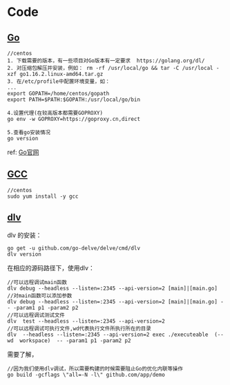# Code

## [Go](#Go)

```
//centos
1. 下载需要的版本，有一些项目对Go版本有一定要求  https://golang.org/dl/
2. 对压缩包解压并安装，例如： rm -rf /usr/local/go && tar -C /usr/local -xzf go1.16.2.linux-amd64.tar.gz
3. 在/etc/profile中配置环境变量，如：
...
export GOPATH=/home/centos/gopath
export PATH=$PATH:$GOPATH:/usr/local/go/bin

4.设置代理(在较高版本都需要GOPROXY)
go env -w GOPROXY=https://goproxy.cn,direct

5.查看go安装情况
go version
```
ref: [Go官网](https://golang.org/dl/)


## [GCC](#GCC)
```
//centos
sudo yum install -y gcc
```

## [dlv](#dlv)

dlv 的安装：
```shell
go get -u github.com/go-delve/delve/cmd/dlv
dlv version
```
在相应的源码路径下，使用dlv：
```
//可以远程调试main函数 
dlv debug --headless --listen=:2345 --api-version=2 [main]|[main.go] 
//对main函数可以添加参数
dlv debug --headless --listen=:2345 --api-version=2 [main]|[main.go] -- -param1 p1 -param2 p2
//可以远程调试测试文件
dlv  test --headless --listen=:2345 --api-version=2
//可以远程调试可执行文件,wd代表执行文件所执行所在的目录
dlv  --headless --listen=:2345 --api-version=2 exec ./executeable  (--wd  workspace)  -- -param1 p1 -param2 p2 
```
需要了解，
```shell
//因为我们使用dlv调试，所以需要构建的时候需要阻止Go的优化内联等操作
go build -gcflags \"all=-N -l\" github.com/app/demo  
```
